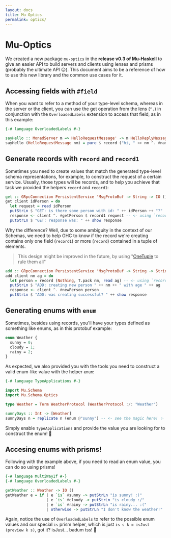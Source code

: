 ```yaml
---
layout: docs
title: Mu-Optics
permalink: optics/
---
```


# Mu-Optics

We created a new package `mu-optics` in the **release v0.3 of Mu-Haskell** to give an easier API to build servers and clients using lenses and prisms (probably the ultimate API 😉). This document aims to be a reference of how to use this new library and the common use cases for it.

## Accessing fields with `#field`

When you want to refer to a method of your type-level schema, whereas in the server or the client, you can use the get operation from the lens (`^.`) in conjunction with the `OverloadedLabels` extension to access that field, as in this example:

```haskell
{-# language OverloadedLabels #-}

sayHello :: MonadServer m => HelloRequestMessage' -> m HelloReplyMessage'
sayHello (HelloRequestMessage nm) = pure $ record ("hi, " <> nm ^. #name)
```

## Generate records with `record` and `record1`

Sometimes you need to create values that match the generated type-level schema representations, for example, to construct the request of a certain service. Usually, those types will be records, and to help you achieve that task we provided the helpers `record` and `record1`:

```haskell
get :: GRpcConnection PersistentService 'MsgProtoBuf -> String -> IO ()
get client idPerson = do
  let request = read idPerson
  putStrLn $ "GET: is there some person with id: " ++ idPerson ++ "?"
  response <- client ^. #getPerson $ record1 request -- <- using `record1` to create a request
  putStrLn $ "GET: response was: " ++ show response
```

Why the difference? Well, due to some ambiguity in the context of our Schemas, we need to help GHC to know if the record we're creating contains only one field (`record1`) or more (`record`) contained in a tuple of elements.

> This design might be improved in the future, by using "[OneTuple](https://hackage.haskell.org/package/OneTuple-0.2.2.1/docs/Data-Tuple-OneTuple.html) to rule them all"

```haskell
add :: GRpcConnection PersistentService 'MsgProtoBuf -> String -> String -> IO ()
add client nm ag = do
  let person = record (Nothing, T.pack nm, read ag) -- <- using `record` to create Person, a more complex type
  putStrLn $ "ADD: creating new person " ++ nm ++ " with age " ++ ag
  response <- client ^. #newPerson person
  putStrLn $ "ADD: was creating successful? " ++ show response
```

## Generating enums with `enum`

Sometimes, besides using records, you'll have your types defined as something like enums, as in this protobuf example:

```protobuf
enum Weather {
  sunny = 0;
  cloudy = 1;
  rainy = 2;
}
```

As expected, we also provided you with the tools you need to construct a valid enum-like value with the helper `enum`:

```haskell
{-# language TypeApplications #-}

import Mu.Schema
import Mu.Schema.Optics

type Weather = Term WeatherProtocol (WeatherProtocol :/: "Weather")

sunnyDays :: Int -> [Weather]
sunnyDays n = replicate n (enum @"sunny") -- <- see the magic here! ✨
```

Simply enable `TypeApplications` and provide the value you are looking for to construct the enum! 🚀

## Accesing enums with prisms!

Following with the example above, if you need to read an enum value, you can do so using prisms!

```haskell
{-# language MultiWayIf #-}
{-# language OverloadedLabels #-}

getWeather :: Weather -> IO ()
getWeather e = if | e `is` #sunny -> putStrLn "is sunny! :)"
                  | e `is` #cloudy -> putStrLn "is cloudy :/"
                  | e `is` #rainy -> putStrLn "is rainy... :("
                  | otherwise -> putStrLn "I don't know the weather!"
```

Again, notice the use of `OverloadedLabels` to refer to the possible enum values and our special `is` prism helper, which is just `is s k = isJust (preview k s)`, got it? isJust... badum tss! 🥁
